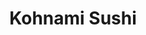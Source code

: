 ---
layout: place
title: "Kohnami Sushi"
permalink: /colorado/colorado-springs/kohnami-sushi.html
stateAbbr: CO
stateName: Colorado
cityName: Colorado Springs
seo:
  name: "Kohnami Sushi"
  type: Restaurant
  links: http://kohnamisushi.epipay.com/
description: "Looking for sushi in Colorado Springs, Colorado? Check out Kohnami Sushi for a delightful Japanese dining experience. Enjoy a variety of sushi and other dish..."
place_id: ChIJL86qTr1OE4cRVxmRq4ZQJkE
photos:
  - name: >-
      places/ChIJL86qTr1OE4cRVxmRq4ZQJkE/photos/AeeoHcJxEAvm6E6ju-y8s3dCuLf4LUUnM8EbhBnRPB9BbykQfKNExVO8JODkQovrDKofjoCfEIzU9P1mxrakAUd8fIcoStYQYY4CT8USkV_OuucmhrcBT6g_d52-JjwwP8seS1OW93eSowaIKdmHmo8KxMXJr0fBNQUHu7Y8wRZ-0vhpgbdMyPVCszlCj5U-Wl1aHSdV_WueNM9hkO2ndXhLQgXkRrKrg2bEjvsQ3HgaX3VPEDnv6UB7YLvcI9kPTk0yyOnN5FRkrwodOqN5Pu-sj-LYzs3JJtsVmFSbLSOD1CgAOpwl8J6A5EuGc9DCt36_ZDvl_1uRYIR1_XSTfCjsRZWMTCymt15Bs1XUVDe8jGtJxWM8EkonjYhPMITgOy6bEvAiSeBi7J49POArB4gpgAfK3VQ4MdYI_hzeinHRmJOPhw
    widthPx: 4000
    heightPx: 3000
    authorAttributions:
      - displayName: Tom Lau
        uri: https://maps.google.com/maps/contrib/105904479789754758269
        photoUri: >-
          https://lh3.googleusercontent.com/a-/ALV-UjXXmgfrvJ2P04hQzPoIGSiKnV4wMhpY6o5aGdvhEEQ95EIR08TT=s100-p-k-no-mo
    flagContentUri: >-
      https://www.google.com/local/imagery/report/?cb_client=maps_api_places.places_api&image_key=!1e10!2sCIHM0ogKEICAgICeteqDMg&hl=en-US
    googleMapsUri: >-
      https://www.google.com/maps/place//data=!3m4!1e2!3m2!1sCIHM0ogKEICAgICeteqDMg!2e10!4m2!3m1!1s0x87134ebd4eaace2f:0x41265086ab911957
  - name: >-
      places/ChIJL86qTr1OE4cRVxmRq4ZQJkE/photos/AeeoHcJQWr75m0vsqxPCMJ_W0oAQGLQDcG1URcgOMlysjQH6qBL4ZTyospLUzCBk9UhmcFfovmM2bFLMaleaCcmJShwrGxxPjmSCVggLY2dAI1j3uBuEk3GtoBxrZDuG_rKGUVCBJBb_q7l4i_m0jr7MHkWTe7rfG_Fl8GNCEVlUV6mSTNSISBe0u1V_Fz4fav3iiSpriLAv9X41QHG4pkpmRo-nhiSmIDjR9-gq9SjhIUbQvmU5am8f3gdg0bD1Hd7xQcdDQFgdxxZBNVM14S-cclIy6v9Lc6wvWbm2eLIMlczkZw
    widthPx: 4000
    heightPx: 2252
    authorAttributions:
      - displayName: Kohnami Sushi
        uri: https://maps.google.com/maps/contrib/118322796568104591080
        photoUri: >-
          https://lh3.googleusercontent.com/a-/ALV-UjU-D83_t41XIwRsfBCa_3PPYtDFP2xwJAh57DSQMXBSz4biLMM=s100-p-k-no-mo
    flagContentUri: >-
      https://www.google.com/local/imagery/report/?cb_client=maps_api_places.places_api&image_key=!1e10!2sAF1QipP_k4OEXSo0I2IbP5X9XauHSI_g8ZyV7nkKwI6Q&hl=en-US
    googleMapsUri: >-
      https://www.google.com/maps/place//data=!3m4!1e2!3m2!1sAF1QipP_k4OEXSo0I2IbP5X9XauHSI_g8ZyV7nkKwI6Q!2e10!4m2!3m1!1s0x87134ebd4eaace2f:0x41265086ab911957
  - name: >-
      places/ChIJL86qTr1OE4cRVxmRq4ZQJkE/photos/AeeoHcLY3O6yP0CAjrwupr3gO1NWMGduqOI4Aem4y0o5sggrQ7KmivMoUM8VtlQd5YIWcF6CYG8QOtcTYYk0n5Rx37d1SgjWiNrd4RVOlxhWdQGt8-AD4KgaN7h-vfwEIuTmYDctaTsoEwEfwvuFuuQP88hqoSF9RtXTuQB0exJvOwTwIRiKhOuK72cjPbz8C68qT1m8f4EPmBgh19H8fW4TBg1w9OshS2mNfEuDMFUjyYB7AdLOt4UhJC0Z6boE6aFUnLPolX7LL4Ac2GwNdWGJb-UW0EIXQwWE2CelkGc8UjrUOkdZy9AvG6dPJJ8ke9qhYh-PAIKrkp4Y4jTDKDin7kiVgWLa_MN6ETbqtIy25YVnYzvFm4LGt1x7WWYbTZl-5LW8afD4gA7E8YzWTABTQkecfEuh3jpG1QbVlfpBOZlAeBnS
    widthPx: 4032
    heightPx: 3024
    authorAttributions:
      - displayName: Garrett Anderson
        uri: https://maps.google.com/maps/contrib/101632731098473294608
        photoUri: >-
          https://lh3.googleusercontent.com/a-/ALV-UjXUWAlsZmk6bmJZPx8WPYjvgPZDkygrTn_qbUNWD3_Na2N9D1s=s100-p-k-no-mo
    flagContentUri: >-
      https://www.google.com/local/imagery/report/?cb_client=maps_api_places.places_api&image_key=!1e10!2sCIHM0ogKEICAgIDf4vuuygE&hl=en-US
    googleMapsUri: >-
      https://www.google.com/maps/place//data=!3m4!1e2!3m2!1sCIHM0ogKEICAgIDf4vuuygE!2e10!4m2!3m1!1s0x87134ebd4eaace2f:0x41265086ab911957
  - name: >-
      places/ChIJL86qTr1OE4cRVxmRq4ZQJkE/photos/AeeoHcJoLaow8vvaFz82ktM4aEZQe8mCnhqDqlCMFmOBwp6V9sGAfdYkfJnPbcRZCJSyDqitKFrwqWqmPDniD_TEIT26Bwmho-3S9O78xUTCafdEqUD68_mvZ68xdrBrCgwk5jo372WOpADTJd392k2F4jT2EQlALYsoHHcvj28X69vBT1toSzfr7LqnB_04pbPUgdA9F-hyZ0YAshY-5p2L-OeYVbzSLl9D_zgsFLOA_cwX2m0ucpAl6RgFNIs7W7WgidzGLTsTYze19-YdHyoFUB_ifKnUDKl1nakmfs5rjFxetg
    widthPx: 4000
    heightPx: 2252
    authorAttributions:
      - displayName: Kohnami Sushi
        uri: https://maps.google.com/maps/contrib/118322796568104591080
        photoUri: >-
          https://lh3.googleusercontent.com/a-/ALV-UjU-D83_t41XIwRsfBCa_3PPYtDFP2xwJAh57DSQMXBSz4biLMM=s100-p-k-no-mo
    flagContentUri: >-
      https://www.google.com/local/imagery/report/?cb_client=maps_api_places.places_api&image_key=!1e10!2sAF1QipPGwX6oaBZ-3BgyTos7_wekNJL7RZiN3VcnJbv_&hl=en-US
    googleMapsUri: >-
      https://www.google.com/maps/place//data=!3m4!1e2!3m2!1sAF1QipPGwX6oaBZ-3BgyTos7_wekNJL7RZiN3VcnJbv_!2e10!4m2!3m1!1s0x87134ebd4eaace2f:0x41265086ab911957
  - name: >-
      places/ChIJL86qTr1OE4cRVxmRq4ZQJkE/photos/AeeoHcL3Gdj5js_uGSWkLBVZqHjVFd8Ptp5V4q1xPTEzKhsxqSHNn6uiv6WRedJdlfkGaXQeH4AbwBH4fzwg1vMM0oMV5hjeDgU3cusiI-hPIr8UGJvBJ2JNoTgHmIJ_n46Eo0wmbWQGU6CMAvLHNXWxFotsDwKc8DBJUnlcWQaNtRJNCszCuW8kK2VwkE5UdSa8gRea7GBujM6Yx0Aq1okbnU8335f0pXJ2qf88hNO-kLzS6gsyOn-wGhTr9kqfgHjVaGuxUqaJiuUzGpxaHwH0cNuWMbDgKrbaXyJfUtG2MAQruA
    widthPx: 4000
    heightPx: 2252
    authorAttributions:
      - displayName: Kohnami Sushi
        uri: https://maps.google.com/maps/contrib/118322796568104591080
        photoUri: >-
          https://lh3.googleusercontent.com/a-/ALV-UjU-D83_t41XIwRsfBCa_3PPYtDFP2xwJAh57DSQMXBSz4biLMM=s100-p-k-no-mo
    flagContentUri: >-
      https://www.google.com/local/imagery/report/?cb_client=maps_api_places.places_api&image_key=!1e10!2sAF1QipNrxU44bTVL9YYtz1IEQOI6Pjew2dk_cJ7vN-nh&hl=en-US
    googleMapsUri: >-
      https://www.google.com/maps/place//data=!3m4!1e2!3m2!1sAF1QipNrxU44bTVL9YYtz1IEQOI6Pjew2dk_cJ7vN-nh!2e10!4m2!3m1!1s0x87134ebd4eaace2f:0x41265086ab911957
  - name: >-
      places/ChIJL86qTr1OE4cRVxmRq4ZQJkE/photos/AeeoHcJ4ZYkVzFlLLu2on84nCyVVTmmB-o16iiqJF0dzT3IctjOikqWA1SXRd12F9Hr0DPLBPEVZ9iQhm9OjrBvEbvxXUqvdQw6GC6xsnhW83juJh6dV-CJDuvvZrm8h2UTI7rXHNF9OUgMvv1Jdevl7Dwi9MNlxZR7LjnolAm2Vs90biHBXsgMx93DHiOvrVaaV-Z7i6BzDPfCeP8wbK4UV0N10FBR1mGiWPkII82mW2viZ5I3q6mqnacPxz-oFWH42ywfEyxTUA3QSLAvoTY6xZrVkcvEDYnOizYaqO_8y0KvMCg
    widthPx: 4000
    heightPx: 2252
    authorAttributions:
      - displayName: Kohnami Sushi
        uri: https://maps.google.com/maps/contrib/118322796568104591080
        photoUri: >-
          https://lh3.googleusercontent.com/a-/ALV-UjU-D83_t41XIwRsfBCa_3PPYtDFP2xwJAh57DSQMXBSz4biLMM=s100-p-k-no-mo
    flagContentUri: >-
      https://www.google.com/local/imagery/report/?cb_client=maps_api_places.places_api&image_key=!1e10!2sAF1QipMYIg5yiqI63JZb0rN3CMCEfFTk2ilyTVEk_Ir3&hl=en-US
    googleMapsUri: >-
      https://www.google.com/maps/place//data=!3m4!1e2!3m2!1sAF1QipMYIg5yiqI63JZb0rN3CMCEfFTk2ilyTVEk_Ir3!2e10!4m2!3m1!1s0x87134ebd4eaace2f:0x41265086ab911957
  - name: >-
      places/ChIJL86qTr1OE4cRVxmRq4ZQJkE/photos/AeeoHcKQfGBCRelXkNn4nHbDfkfAh1zusa9LLDe4cgWAGVi_B5KW3oGkd2YGd1-CHw5EHTpFdmc5h5MyxPSP4S2Bgomter9QmD4-KylzyrUf2aHpwO-gYbB6Vez3W0Lg7Fbr2nLpcYEcYUVNJrymOTpjdLRhKeVTZS8pyJCvXbv5GIlIAmIopq8LnT0de4zHNJgsQs7UUoUbpGHYARQv7GJ4NRWjylOx2gsr6YfXRsgSnDzVtOg3aQHfRFY4-ozDt4MxlCm-rgngluYFaZv510U5yI12oFOKv3-FKIWu_1bnkSNi-Q
    widthPx: 4000
    heightPx: 2252
    authorAttributions:
      - displayName: Kohnami Sushi
        uri: https://maps.google.com/maps/contrib/118322796568104591080
        photoUri: >-
          https://lh3.googleusercontent.com/a-/ALV-UjU-D83_t41XIwRsfBCa_3PPYtDFP2xwJAh57DSQMXBSz4biLMM=s100-p-k-no-mo
    flagContentUri: >-
      https://www.google.com/local/imagery/report/?cb_client=maps_api_places.places_api&image_key=!1e10!2sAF1QipO0CTLql_eloOSWEyNPlbN5JszzdUg5nqb-Q-DI&hl=en-US
    googleMapsUri: >-
      https://www.google.com/maps/place//data=!3m4!1e2!3m2!1sAF1QipO0CTLql_eloOSWEyNPlbN5JszzdUg5nqb-Q-DI!2e10!4m2!3m1!1s0x87134ebd4eaace2f:0x41265086ab911957
  - name: >-
      places/ChIJL86qTr1OE4cRVxmRq4ZQJkE/photos/AeeoHcLt5bRvogowAecLh2P-GJpoy12nLvYLIaSHECE72qDM_TvOQyKNtDnSmwquOAWFxaLHAt9c9xaC3HzGnJAgSl8Yi3kvNzxuNuLcD85LzAOK_tg4NLbiBIFDsOuuqICJLrCY0T-dIhaBUaV9q1YW6CR-IPoUbz9JdCf0FA24x43CXGBTcBeVTM6UzGGW7VI00uFwIoIuxOEWqx4chotgtiQUtsK95RILuGAAunODZ-94Wt_9hf-sFQewo1J5yq6XFIDFB8VW2MfkwH5BzvgDYhvC-6LJEDJkRxeWDdXnOaQAhGscgA8h9ILQJt6vVS8tuew35T5zyBYR6C9Eip0-GBA8Sv1lpfuxtXae0G_o78_M07bAwFgy2Oav76Lvt0FX-bbDOeGpulwjOY_Z-hQ7yjOjOdVB2kEURRnF0ThFBtql4g
    widthPx: 3024
    heightPx: 4032
    authorAttributions:
      - displayName: Shareena Housey
        uri: https://maps.google.com/maps/contrib/118354753581221716706
        photoUri: >-
          https://lh3.googleusercontent.com/a-/ALV-UjWmPyoRBkHMdQT3UHgCLGzDFDWbXQ0k0uFr98hp46NG2ilWj5Eg=s100-p-k-no-mo
    flagContentUri: >-
      https://www.google.com/local/imagery/report/?cb_client=maps_api_places.places_api&image_key=!1e10!2sCIHM0ogKEICAgID9zsD6MQ&hl=en-US
    googleMapsUri: >-
      https://www.google.com/maps/place//data=!3m4!1e2!3m2!1sCIHM0ogKEICAgID9zsD6MQ!2e10!4m2!3m1!1s0x87134ebd4eaace2f:0x41265086ab911957
  - name: >-
      places/ChIJL86qTr1OE4cRVxmRq4ZQJkE/photos/AeeoHcJoEUq6weEg6GX5szvvWxK8SAN6smD8N8DADlDCvqEMEOzzx4R6Ok8KpDk0vm-TrbNZRIqUBz5UEGqVRFLd7BRMGPkc3zJlBdd8ujIUS23RUDB6fmONV5IoaZldOa2MYoppgt_OxZhQz0VH5p7dphXSWet5P5jfkEeHIWwzCI5A2FudoiesRdSYxjAH0b_fGDLeWpiQ-w-8juTiRQDWJqdoGg8B8qnoqeQ5rkj2vPnlGZJ9L6bSw6Dh2Yej8bw1oWro8bVru5hx4ao2rNgAClQF6WIkse0K74RUntNNzRCNPr17MrksCsE4oP05godLnoz8qM6vTbDrrEvHF2ShcRTOads-XH1gTAjhwlYbRr71W7olzcEl26-fAnmplYCjLVPxxmkBg-s-xgPqpHtdBT2fzaQ_5489-Dtx852w4UFhDw
    widthPx: 3024
    heightPx: 3163
    authorAttributions:
      - displayName: Chris King
        uri: https://maps.google.com/maps/contrib/113333711569001924840
        photoUri: >-
          https://lh3.googleusercontent.com/a-/ALV-UjVBvYjTBou5m7P4giW6exBhNKcY3JBvlgBDEQALqcvfckZHSxit=s100-p-k-no-mo
    flagContentUri: >-
      https://www.google.com/local/imagery/report/?cb_client=maps_api_places.places_api&image_key=!1e10!2sCIHM0ogKEICAgICv28P0Tg&hl=en-US
    googleMapsUri: >-
      https://www.google.com/maps/place//data=!3m4!1e2!3m2!1sCIHM0ogKEICAgICv28P0Tg!2e10!4m2!3m1!1s0x87134ebd4eaace2f:0x41265086ab911957
  - name: >-
      places/ChIJL86qTr1OE4cRVxmRq4ZQJkE/photos/AeeoHcJc8xzFW2dL_VvvXcHEbEDSg3iSKE5LgP2TjJ_RcRKn3-pD0QtwcWC5B_oxIJav8qzErtdn8p4aGhMjowYmhkHGSYzhObdS2Knv_6JlWcDxdTZh3cywcK2s7dlN67L6rqyUB6NmNY33BWGdlhYCJvVcSHap5jgffUHcIO5O7g4OA7S-CBA4ryjUtueaye89qtxzCVE0TvJiQpmKYt1V-8obI0OWSevkbJmZCkJOSa8fZtwe1w2b4fpoH7QI24SoLVK8xArZ8kQOqrwXaJOzhFpFzFUqokG7MSzAPzviiHTGDA
    widthPx: 4000
    heightPx: 2252
    authorAttributions:
      - displayName: Kohnami Sushi
        uri: https://maps.google.com/maps/contrib/118322796568104591080
        photoUri: >-
          https://lh3.googleusercontent.com/a-/ALV-UjU-D83_t41XIwRsfBCa_3PPYtDFP2xwJAh57DSQMXBSz4biLMM=s100-p-k-no-mo
    flagContentUri: >-
      https://www.google.com/local/imagery/report/?cb_client=maps_api_places.places_api&image_key=!1e10!2sAF1QipMICRiWOSCL4tX_TOKGqoRH4dHAuO1fnSMQM0-u&hl=en-US
    googleMapsUri: >-
      https://www.google.com/maps/place//data=!3m4!1e2!3m2!1sAF1QipMICRiWOSCL4tX_TOKGqoRH4dHAuO1fnSMQM0-u!2e10!4m2!3m1!1s0x87134ebd4eaace2f:0x41265086ab911957
address: 7673 N Union Blvd, Colorado Springs, CO 80920, USA
street: 7673 N Union Blvd
city: Colorado Springs
state: CO
zip: '80920'
country: USA
neighborhood: Briargate
latitude: '38.942043'
longitude: '-104.773445'
accessibility_options:
  wheelchairAccessibleParking: true
  wheelchairAccessibleEntrance: true
  wheelchairAccessibleRestroom: true
  wheelchairAccessibleSeating: true
business_status: OPERATIONAL
name: Kohnami Sushi
google_maps_links:
  directionsUri: >-
    https://www.google.com/maps/dir//''/data=!4m7!4m6!1m1!4e2!1m2!1m1!1s0x87134ebd4eaace2f:0x41265086ab911957!3e0
  placeUri: https://maps.google.com/?cid=4694528200914573655
  writeAReviewUri: >-
    https://www.google.com/maps/place//data=!4m3!3m2!1s0x87134ebd4eaace2f:0x41265086ab911957!12e1
  reviewsUri: >-
    https://www.google.com/maps/place//data=!4m4!3m3!1s0x87134ebd4eaace2f:0x41265086ab911957!9m1!1b1
  photosUri: >-
    https://www.google.com/maps/place//data=!4m3!3m2!1s0x87134ebd4eaace2f:0x41265086ab911957!10e5
primary_type: Japanese Restaurant
opening_hours:
  regular: null
  current: null
secondary_opening_hours:
  regular:
    weekdayDescriptions: null
    type: null
  current:
    weekdayDescriptions: null
    type: null
phone: (719) 599-8689
price_level: PRICE_LEVEL_MODERATE
price_range: $20 &ndash; $30
rating: '4.4'
rating_count: 694
website: http://kohnamisushi.epipay.com/
reviews: null
parking_options: null
payment_options: null
allow_dogs: null
curbside_pickup: null
delivery: null
dine_in: null
good_for_children: null
good_for_groups: null
good_for_sports: null
live_music: null
menu_for_children: null
outdoor_seating: null
reservable: null
restroom: null
serves_beer: null
serves_breakfast: null
serves_brunch: null
serves_cocktails: null
serves_coffee: null
serves_dinner: null
serves_dessert: null
serves_lunch: null
serves_vegetarian_food: null
serves_wine: null
takeout: null
summary: null

---